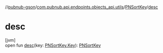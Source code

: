 //[pubnub-gson](../../../index.md)/[com.pubnub.api.endpoints.objects_api.utils](../index.md)/[PNSortKey](index.md)/[desc](desc.md)

# desc

[jvm]\
open fun [desc](desc.md)(key: [PNSortKey.Key](-key/index.md)): [PNSortKey](index.md)
